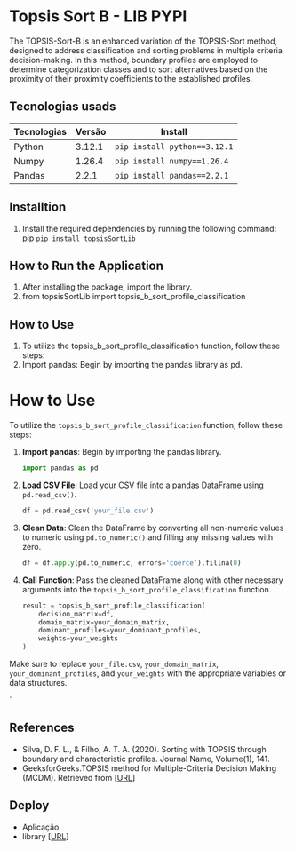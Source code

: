# Topsis Sort B - LIB PYPI

 The TOPSIS-Sort-B is an enhanced variation of the TOPSIS-Sort method, designed to address classification and sorting problems in multiple criteria decision-making. In this method, boundary profiles are employed to determine categorization classes and to sort alternatives based on the proximity of their proximity coefficients to the established profiles.

## Tecnologias usads
| Tecnologias | Versão  | Install                               |
|-------------|---------|---------------------------------------|
| Python      | 3.12.1  | `pip install python==3.12.1`          |
| Numpy       | 1.26.4  | `pip install numpy==1.26.4`           |
| Pandas      | 2.2.1   | `pip install pandas==2.2.1`           |


## Installtion
1. Install the required dependencies by running the following command: pip `pip install topsisSortLib`
## How to Run the Application
1. After installing the package, import the library.
2. from topsisSortLib import topsis_b_sort_profile_classification

## How to Use
1. To utilize the topsis_b_sort_profile_classification function, follow these steps:
2. Import pandas: Begin by importing the pandas library as pd.
  # How to Use

To utilize the `topsis_b_sort_profile_classification` function, follow these steps:

1. **Import pandas**: Begin by importing the pandas library.

    ```python
    import pandas as pd
    ```

2. **Load CSV File**: Load your CSV file into a pandas DataFrame using `pd.read_csv()`.

    ```python
    df = pd.read_csv('your_file.csv')
    ```

3. **Clean Data**: Clean the DataFrame by converting all non-numeric values to numeric using `pd.to_numeric()` and filling any missing values with zero.

    ```python
    df = df.apply(pd.to_numeric, errors='coerce').fillna(0)
    ```

4. **Call Function**: Pass the cleaned DataFrame along with other necessary arguments into the `topsis_b_sort_profile_classification` function.

    ```python
    result = topsis_b_sort_profile_classification(
        decision_matrix=df,
        domain_matrix=your_domain_matrix,
        dominant_profiles=your_dominant_profiles,
        weights=your_weights
    )
    ```

Make sure to replace `your_file.csv`, `your_domain_matrix`, `your_dominant_profiles`, and `your_weights` with the appropriate variables or data structures.

  `
## References

- Silva, D. F. L., & Filho, A. T. A. (2020). Sorting with TOPSIS through boundary and characteristic profiles. Journal Name, Volume(1), 141.
- GeeksforGeeks.TOPSIS method for Multiple-Criteria Decision Making (MCDM). Retrieved from [[URL](https://www.geeksforgeeks.org/topsis-method-for-multiple-criteria-decision-making-mcdm/)]

## Deploy
- Aplicação
- library [[URL](https://pypi.org/project/topsisSortLib/)]